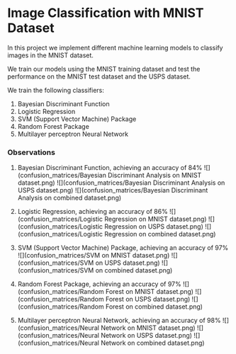 # Image Classification with MNIST Dataset

In this project we implement different machine learning models to classify images in the MNIST dataset.

We train our models using the MNIST training dataset and test the performance on the MNIST test dataset and the USPS dataset.

We train the following classifiers:
1. Bayesian Discriminant Function
2. Logistic Regression
3. SVM (Support Vector Machine) Package
4. Random Forest Package
5. Multilayer perceptron Neural Network


### Observations

1. Bayesian Discriminant Function, achieving an accuracy of 84%
![](confusion_matrices/Bayesian Discriminant Analysis on MNIST dataset.png)
![](confusion_matrices/Bayesian Discriminant Analysis on USPS dataset.png)
![](confusion_matrices/Bayesian Discriminant Analysis on combined dataset.png)     


2. Logistic Regression, achieving an accuracy of 86%
![](confusion_matrices/Logistic Regression on MNIST dataset.png)
![](confusion_matrices/Logistic Regression on USPS dataset.png)
![](confusion_matrices/Logistic Regression on combined dataset.png)


3. SVM (Support Vector Machine) Package, achieving an accuracy of 97%
![](confusion_matrices/SVM on MNIST dataset.png)
![](confusion_matrices/SVM on USPS dataset.png)
![](confusion_matrices/SVM on combined dataset.png)


4. Random Forest Package, achieving an accuracy of 97%
![](confusion_matrices/Random Forest on MNIST dataset.png)
![](confusion_matrices/Random Forest on USPS dataset.png)
![](confusion_matrices/Random Forest on combined dataset.png)


5. Multilayer perceptron Neural Network, achieving an accuracy of 98%
![](confusion_matrices/Neural Network on MNIST dataset.png)
![](confusion_matrices/Neural Network on USPS dataset.png)
![](confusion_matrices/Neural Network on combined dataset.png)
